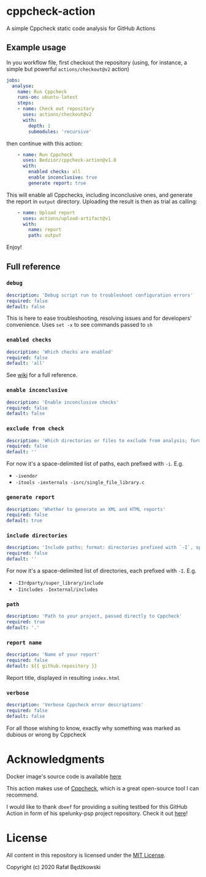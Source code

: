 # cppcheck-action
A simple Cppcheck static code analysis for GitHub Actions

## Example usage
In you workflow file, first checkout the repository (using, for instance, a simple but powerful `actions/checkout@v2` action)
```yml
jobs:
  analyse:
    name: Run Cppcheck
    runs-on: ubuntu-latest
    steps:
    - name: Check out repository
      uses: actions/checkout@v2
      with:
        depth: 1
        submodules: 'recursive'
```
then continue with this action:
```yml
    - name: Run Cppcheck
      uses: Bedzior/cppcheck-action@v1.0
      with:
        enabled checks: all
        enable inconclusive: true
        generate report: true
```
This will enable all Cppchecks, including inconclusive ones, and generate the report in `output` directory.
Uploading the result is then as trial as calling:
```yml
    - name: Upload report
      uses: actions/upload-artifact@v1
      with:
        name: report
        path: output
```

Enjoy!

## Full reference

### `debug`
```yml
description: 'Debug script run to troubleshoot configuration errors'
required: false
default: false
```
This is here to ease troubleshooting, resolving issues and for developers' convenience.
Uses `set -x` to see commands passed to `sh`

### `enabled checks`
```yml
description: 'Which checks are enabled'
required: false
default: 'all'
```
See [wiki](https://sourceforge.net/p/cppcheck/wiki/ListOfChecks/) for a full reference.

### `enable inconclusive`
```yml
description: 'Enable inconclusive checks'
required: false
default: false
```

### `exclude from check`
```yml
description: 'Which directories or files to exclude from analysis; format: paths prefixed with `-i`, space-delimited'
required: false
default: ''
```
For now it's a space-delimited list of paths, each prefixed with `-i`. E.g.
* `-ivendor`
* `-itools -iexternals -isrc/single_file_library.c`

### `generate report`
```yml
description: 'Whether to generate an XML and HTML reports'
required: false
default: true
```

### `include directories`
```yml
description: 'Include paths; format: directories prefixed with `-I`, space-delimited'
required: false
default: ''
```
For now it's a space-delimited list of directories, each prefixed with `-I`. E.g.
* `-I3rdparty/super_library/include`
* `-Iincludes -Iexternal/includes`

### `path`
```yml
description: 'Path to your project, passed directly to Cppcheck'
required: true
default: '.'
```

### `report name`
```yml
description: 'Name of your report'
required: false
default: ${{ github.repository }}
```
Report title, displayed in resulting `index.html`

### `verbose`
```yml
description: 'Verbose Cppcheck error descriptions'
required: false
default: false
```
For all those wishing to know, exactly why something was marked as dubious or wrong by Cppcheck

# Acknowledgments
Docker image's source code is available [here](https://github.com/Facthunder/cppcheck)

This action makes use of [Cppcheck](https://github.com/danmar/cppcheck), which is a great open-source tool I can recommend.

I would like to thank `dbeef` for providing a suiting testbed for this GitHub Action in form of his spelunky-psp project repository. Check it out [here](https://github.com/dbeef/spelunky-psp)!

# License
All content in this repository is licensed under the [MIT License](LICENSE).

Copyright (c) 2020 Rafał Będźkowski

